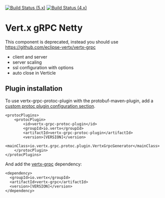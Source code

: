[![Build Status (5.x)](https://github.com/vert-x3/vertx-grpc/actions/workflows/ci-5.x.yml/badge.svg)](https://github.com/vert-x3/vertx-grpc/actions/workflows/ci-5.x.yml)
[![Build Status (4.x)](https://github.com/vert-x3/vertx-grpc/actions/workflows/ci-4.x.yml/badge.svg)](https://github.com/vert-x3/vertx-grpc/actions/workflows/ci-4.x.yml)

# Vert.x gRPC Netty

This component is deprecated, instead you should use https://github.com/eclipse-vertx/vertx-grpc

- client and server
- server scaling
- ssl configuration with options
- auto close in Verticle

## Plugin installation

To use vertx-grpc-protoc-plugin with the protobuf-maven-plugin, add a [custom protoc plugin configuration section](https://www.xolstice.org/protobuf-maven-plugin/examples/protoc-plugin.html).

```
<protocPlugins>
    <protocPlugin>
        <id>vertx-grpc-protoc-plugin</id>
        <groupId>io.vertx</groupId>
        <artifactId>vertx-grpc-protoc-plugin</artifactId>
        <version>[VERSION]</version>
        <mainClass>io.vertx.grpc.protoc.plugin.VertxGrpcGenerator</mainClass>
    </protocPlugin>
</protocPlugins>
```

And add the [vertx-grpc](https://github.com/vert-x3/vertx-grpc) dependency:

```
<dependency>
  <groupId>io.vertx</groupId>
  <artifactId>vertx-grpc</artifactId>
  <version>[VERSION]</version>
</dependency>
```
